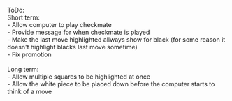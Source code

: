 ToDo: <br>
  Short term:<br>
    - Allow computer to play checkmate <br>
    - Provide message for when checkmate is played<br>
    - Make the last move highlighted allways show for black (for some reason it doesn't highlight blacks last move sometime)<br>
    - Fix promotion <br>
    <br>
  Long term: <br>
    - Allow multiple squares to be highlighted at once<br>
    - Allow the white piece to be placed down before the computer starts to think of a move<br>
    
